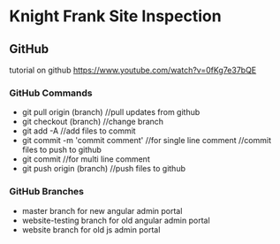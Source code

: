 # Knight Frank Site Inspection

## GitHub
tutorial on github
https://www.youtube.com/watch?v=0fKg7e37bQE

### GitHub Commands
- git pull origin (branch) //pull updates from github
- git checkout (branch) //change branch
- git add -A //add files to commit
- git commit -m 'commit comment' //for single line comment //commit files to push to github
- git commit //for multi line comment
- git push origin (branch) //push files to github

### GitHub Branches
- master branch for new angular admin portal
- website-testing branch for old angular admin portal
- website branch for old js admin portal
